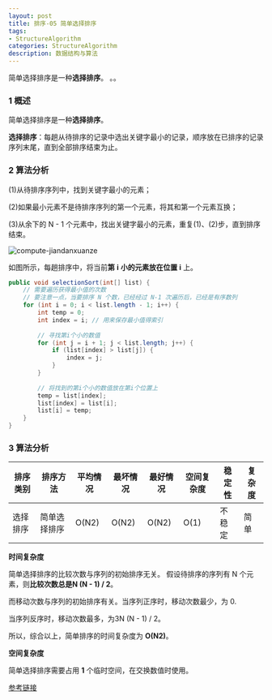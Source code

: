 ```yaml
---
layout: post
title: 排序-05 简单选择排序
tags:
- StructureAlgorithm
categories: StructureAlgorithm
description: 数据结构与算法
---
```


简单选择排序是一种**选择排序**。 。。

<!-- more --> 

### 1 概述

简单选择排序是一种**选择排序**。

**选择排序**：每趟从待排序的记录中选出关键字最小的记录，顺序放在已排序的记录序列末尾，直到全部排序结束为止。

### 2 算法分析

(1)从待排序序列中，找到关键字最小的元素；

(2)如果最小元素不是待排序序列的第一个元素，将其和第一个元素互换；

(3)从余下的 N - 1 个元素中，找出关键字最小的元素，重复(1)、(2)步，直到排序结束。

![compute-jiandanxuanze](images/Algorithm/Algorithm_SimpleChoose.png)

如图所示，每趟排序中，将当前**第** **i** **小的元素放在位置** **i** 上。  

```java
public void selectionSort(int[] list) {
    // 需要遍历获得最小值的次数
    // 要注意一点，当要排序 N 个数，已经经过 N-1 次遍历后，已经是有序数列
    for (int i = 0; i < list.length - 1; i++) {
        int temp = 0;
        int index = i; // 用来保存最小值得索引
 
        // 寻找第i个小的数值
        for (int j = i + 1; j < list.length; j++) {
            if (list[index] > list[j]) {
                index = j;
            }
        }
 
        // 将找到的第i个小的数值放在第i个位置上
        temp = list[index];
        list[index] = list[i];
        list[i] = temp;
    }
}
```

### 3 算法分析

| 排序类别 | 排序方法     | 平均情况 | 最坏情况 | 最好情况 | 空间复杂度 | 稳定性 | 复杂度 |
| -------- | ------------ | -------- | -------- | -------- | ---------- | ------ | ------ |
| 选择排序 | 简单选择排序 | O(N2)    | O(N2)    | O(N2)    | O(1)       | 不稳定 | 简单   |

**时间复杂度**

简单选择排序的比较次数与序列的初始排序无关。 假设待排序的序列有 N 个元素，则**比较次数总是N (N - 1) / 2**。

而移动次数与序列的初始排序有关。当序列正序时，移动次数最少，为 0.

当序列反序时，移动次数最多，为3N (N - 1) /  2。

所以，综合以上，简单排序的时间复杂度为 **O(N2)**。 

**空间复杂度**

简单选择排序需要占用 **1** 个临时空间，在交换数值时使用。 





[参考链接](http://www.cnblogs.com/jingmoxukong/p/4303289.html)